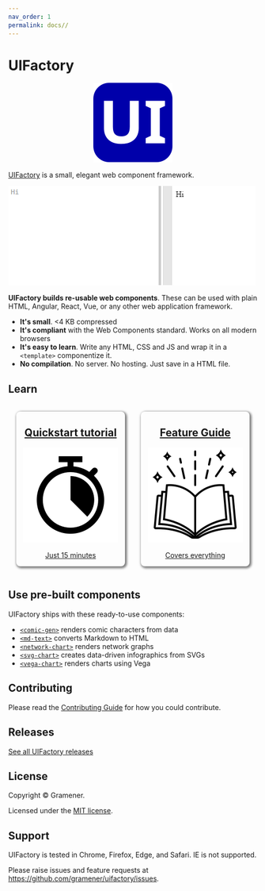```yaml
---
nav_order: 1
permalink: docs//
---
```


# UIFactory

<!-- markdownlint-disable no-inline-html -->
<!-- Generate Favicon from image using https://favicon.io/favicon-generator/ -->
<p align="center"><a href="https://uifactory.gramener.com/"><img src="docs/img/uifactory.svg" alt="UIFactory Logo"></a></p>

[UIFactory](https://uifactory.gramener.com/) is a small, elegant web component framework.

![UIFactory example](docs/img/uifactory.gif)

**UIFactory builds re-usable web components**. These can be used with plain HTML, Angular, React, Vue, or any other web application framework.

- **It's small**. <4 KB compressed
- **It's compliant** with the Web Components standard. Works on all modern browsers
- **It's easy to learn**. Write any HTML, CSS and JS and wrap it in a `<template>` componentize it.
- **No compilation**. No server. No hosting. Just save in a HTML file.

## Learn

<div style="display:flex;text-align:center">
  <a href="docs/quickstart/" style="margin:1rem;width:15rem;border-radius:0.5rem;box-shadow:2px 2px 4px 2px rgba(0,0,0,0.5)">
    <h2>Quickstart tutorial</h2>
    <p><img src="docs/img/quickstart.svg"></p>
    <p>Just 15 minutes</p>
  </a>
  <a href="docs/guide/" style="margin:1rem;width:15rem;border-radius:0.5rem;box-shadow:2px 2px 4px 2px rgba(0,0,0,0.5)">
    <h2>Feature Guide</h2>
    <p><img src="docs/img/guide.svg"></p>
    <p>Covers everything</p>
  </a>
</div>

## Use pre-built components

UIFactory ships with these ready-to-use components:

- [`<comic-gen>`](docs/comic-gen/) renders comic characters from data
- [`<md-text>`](docs/md-text/) converts Markdown to HTML
- [`<network-chart>`](docs/network-chart/) renders network graphs
- [`<svg-chart>`](docs/svg-chart/) creates data-driven infographics from SVGs
- [`<vega-chart>`](docs/vega-chart/) renders charts using Vega

## Contributing

Please read the [Contributing Guide](https://github.com/gramener/uifactory/tree/master/CONTRIBUTING.md) for how you could contribute.

## Releases

[See all UIFactory releases](https://github.com/gramener/uifactory/releases)

## License

Copyright © Gramener.

Licensed under the [MIT license](https://github.com/gramener/uifactory/tree/master/LICENSE).

## Support

UIFactory is tested in Chrome, Firefox, Edge, and Safari. IE is not supported.

Please raise issues and feature requests at <https://github.com/gramener/uifactory/issues>.
